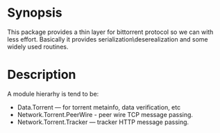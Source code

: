 # Synopsis

This package provides a thin layer for bittorrent protocol so we can with less effort.
Basically it provides serialization\deserealization and some widely used routines.

# Description

A module hierarhy is tend to be:

* Data.Torrent — for torrent metainfo, data verification, etc
* Network.Torrent.PeerWire - peer wire TCP message passing.
* Network.Torrent.Tracker  — tracker HTTP message passing.
